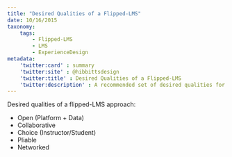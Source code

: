 ```yaml
---
title: "Desired Qualities of a Flipped-LMS"
date: 10/16/2015
taxonomy:
    tags:
        - Flipped-LMS
        - LMS
        - ExperienceDesign
metadata:
    'twitter:card' : summary
    'twitter:site' : @hibbittsdesign
    'twitter:title' : Desired Qualities of a Flipped-LMS
    'twitter:description' : A recommended set of desired qualities for a flipped-LMS.
---
```


Desired qualities of a flipped-LMS approach:  
*   Open (Platform + Data)
*   Collaborative
*   Choice (Instructor/Student)
*   Pliable
*   Networked
